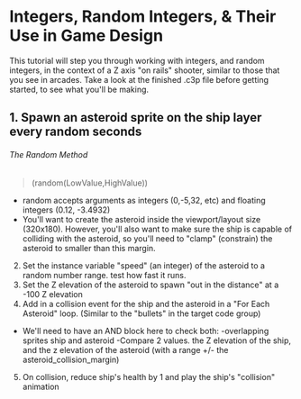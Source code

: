 # Integers, Random Integers, & Their Use in Game Design
This tutorial will step you through working with integers, and random integers, in the context of a Z axis "on rails" shooter, similar to those that you see in arcades. Take a look at the finished .c3p file before getting started, to see what you'll be making. 

## 1. Spawn an asteroid sprite on the ship layer every random seconds 

###### The Random Method
> (random(LowValue,HighValue))
- random accepts arguments as integers (0,-5,32, etc) and floating integers (0.12, -3.4932) 
- You'll want to create the asteroid inside the viewport/layout size (320x180). However, you'll also want to make sure the ship is capable of colliding with the asteroid, so you'll need to "clamp" (constrain) the asteroid to smaller than this margin. 

2. Set the instance variable "speed" (an integer) of the asteroid to a random number range. test how fast it runs. 
3. Set the Z elevation of the asteroid to spawn "out in the distance" at a -100 Z elevation
4. Add in a collision event for the ship and the asteroid in a "For Each Asteroid" loop. (Similar to the "bullets" in the target code group)
- We'll need to have an AND block here to check both:
    -overlapping sprites ship and asteroid
    -Compare 2 values. the Z elevation of the ship, and the z elevation of the asteroid (with a range +/- the 
    asteroid_collision_margin)
5. On collision, reduce ship's health by 1 and play the ship's "collision" animation